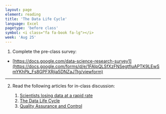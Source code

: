 ```yaml
---
layout: page
element: reading
title: 'The Data Life Cycle'
language: Excel
pagetype: 'before class'
symbol: <i class="fa fa-book fa-lg"></i>
week: 'Aug 25'
---
```


1) Complete the pre-class survey:

- [https://docs.google.com/data-science-research-survey1](https://docs.google.com/forms/d/e/1FAIpQLSfXzFNSegtfIuAPTK9LEwSmYKhPk_Fs8GPFXRjia5DNZaJTtg/viewform)

---

2) Read the following articles for in-class discussion:

   1. [Scientists losing data at a rapid rate](http://www.nature.com/news/scientists-losing-data-at-a-rapid-rate-1.14416)
   1. [The Data Life Cycle](https://www.dataone.org/data-life-cycle)
   1. [Quality Assurance and Control](http://www.datacarpentry.org/spreadsheet-ecology-lesson/04-quality-control)

   <!--1. [Big data and the future of ecology](http://onlinelibrary.wiley.com/doi/10.1890/120103/full)-->
